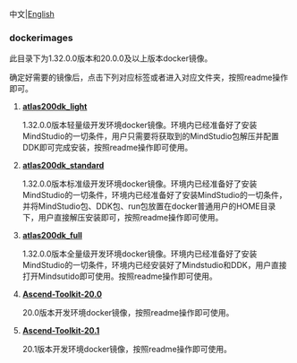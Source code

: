 中文|[English](README_EN.md)

### dockerimages

此目录下为1.32.0.0版本和20.0.0及以上版本docker镜像。        
    
确定好需要的镜像后，点击下列对应标签或者进入对应文件夹，按照readme操作即可。   
1. [**atlas200dk_light**](./1.32.0.0/atlas200dk_light)    

    1.32.0.0版本轻量级开发环境docker镜像。环境内已经准备好了安装MindStudio的一切条件，用户只需要将获取到的MindStudio包解压并配置DDK即可完成安装，按照readme操作即可使用。   

2. [**atlas200dk_standard**](./atlas200dk_standard)    

    1.32.0.0版本标准级开发环境docker镜像。环境内已经准备好了安装MindStudio的一切条件，环境内已经准备好了安装MindStudio的一切条件，并将MindStudio包、DDK包、run包放置在docker普通用户的HOME目录下，用户直接解压安装即可，按照readme操作即可使用。   

3. [**atlas200dk_full**](./atlas200dk_full)    

    1.32.0.0版本全量级开发环境docker镜像。环境内已经准备好了安装MindStudio的一切条件，环境内已经安装好了Mindstudio和DDK，用户直接打开Mindsutido即可使用。按照readme操作即可使用。    


4. [**Ascend-Toolkit-20.0**](./Ascend-Toolkit-20.0)

    20.0版本开发环境docker镜像，按照readme操作即可使用。

5. [**Ascend-Toolkit-20.1**](./Ascend-Toolkit-20.1)

    20.1版本开发环境docker镜像，按照readme操作即可使用。
